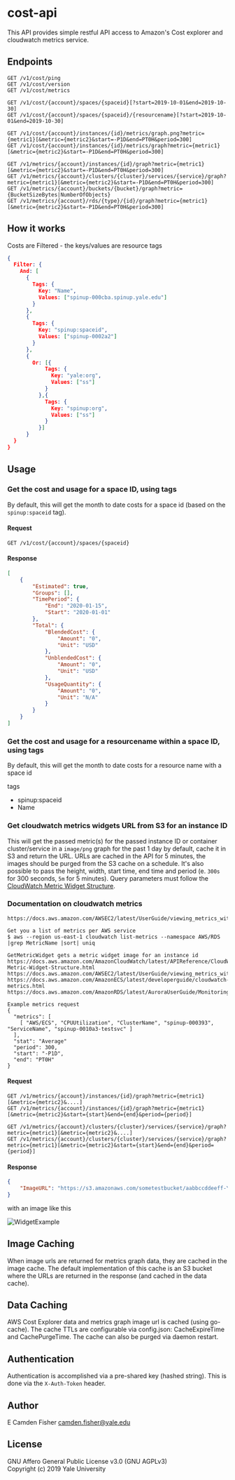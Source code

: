 # cost-api

This API provides simple restful API access to Amazon's Cost explorer and cloudwatch metrics service.

## Endpoints

```
GET /v1/cost/ping
GET /v1/cost/version
GET /v1/cost/metrics

GET /v1/cost/{account}/spaces/{spaceid}[?start=2019-10-01&end=2019-10-30]
GET /v1/cost/{account}/spaces/{spaceid}/{resourcename}[?start=2019-10-01&end=2019-10-30]

GET /v1/cost/{account}/instances/{id}/metrics/graph.png?metric={metric1}[&metric={metric2}&start=-P1D&end=PT0H&period=300]
GET /v1/cost/{account}/instances/{id}/metrics/graph?metric={metric1}[&metric={metric2}&start=-P1D&end=PT0H&period=300]

GET /v1/metrics/{account}/instances/{id}/graph?metric={metric1}[&metric={metric2}&start=-P1D&end=PT0H&period=300]
GET /v1/metrics/{account}/clusters/{cluster}/services/{service}/graph?metric={metric1}[&metric={metric2}&start=-P1D&end=PT0H&period=300]
GET /v1/metrics/{account}/buckets/{bucket}/graph?metric={BucketSizeBytes|NumberOfObjects}
GET /v1/metrics/{account}/rds/{type}/{id}/graph?metric={metric1}[&metric={metric2}&start=-P1D&end=PT0H&period=300]
```

## How it works

Costs are Filtered - the keys/values are resource tags

```json
{
  Filter: {
    And: [
      {
        Tags: {
          Key: "Name",
          Values: ["spinup-000cba.spinup.yale.edu"]
        }
      },
      {
        Tags: {
          Key: "spinup:spaceid",
          Values: ["spinup-0002a2"]
        }
      },
      {
        Or: [{
            Tags: {
              Key: "yale:org",
              Values: ["ss"]
            }
          },{
            Tags: {
              Key: "spinup:org",
              Values: ["ss"]
            }
          }]
      }
  }
}
```

## Usage

### Get the cost and usage for a space ID, using tags

By default, this will get the month to date costs for a space id (based on the `spinup:spaceid` tag).

#### Request

```
GET /v1/cost/{account}/spaces/{spaceid}
```

#### Response

```json
[
    {
        "Estimated": true,
        "Groups": [],
        "TimePeriod": {
            "End": "2020-01-15",
            "Start": "2020-01-01"
        },
        "Total": {
            "BlendedCost": {
                "Amount": "0",
                "Unit": "USD"
            },
            "UnblendedCost": {
                "Amount": "0",
                "Unit": "USD"
            },
            "UsageQuantity": {
                "Amount": "0",
                "Unit": "N/A"
            }
        }
    }
]
```

### Get the cost and usage for a resourcename within a space ID, using tags

By default, this will get the month to date costs for a resource name with a space id

tags

- spinup:spaceid
- Name

### Get cloudwatch metrics widgets URL from S3 for an instance ID

This will get the passed metric(s) for the passed instance ID or container cluster/service in a `image/png` graph for the past 1 day by default, cache it in S3
and return the URL. URLs are cached in the API for 5 minutes, the images should be purged from the S3 cache on a schedule. It's also
possible to pass the height, width, start time, end time and period (e. `300s` for 300 seconds, `5m` for 5 minutes).  Query parameters must follow
the [CloudWatch Metric Widget Structure](https://docs.aws.amazon.com/AmazonCloudWatch/latest/APIReference/CloudWatch-Metric-Widget-Structure.html).

### Documentation on cloudwatch metrics

```
https://docs.aws.amazon.com/AWSEC2/latest/UserGuide/viewing_metrics_with_cloudwatch.html

Get you a list of metrics per AWS service
$ aws --region us-east-1 cloudwatch list-metrics --namespace AWS/RDS |grep MetricName |sort| uniq

GetMetricWidget gets a metric widget image for an instance id
https://docs.aws.amazon.com/AmazonCloudWatch/latest/APIReference/CloudWatch-Metric-Widget-Structure.html
https://docs.aws.amazon.com/AWSEC2/latest/UserGuide/viewing_metrics_with_cloudwatch.html
https://docs.aws.amazon.com/AmazonECS/latest/developerguide/cloudwatch-metrics.html
https://docs.aws.amazon.com/AmazonRDS/latest/AuroraUserGuide/MonitoringOverview.html

Example metrics request
{
  "metrics": [
    [ "AWS/ECS", "CPUUtilization", "ClusterName", "spinup-000393", "ServiceName", "spinup-0010a3-testsvc" ]
  ],
  "stat": "Average"
  "period": 300,
  "start": "-P1D",
  "end": "PT0H"
}
```

#### Request

```
GET /v1/metrics/{account}/instances/{id}/graph?metric={metric1}[&metric={metric2}&....]
GET /v1/metrics/{account}/instances/{id}/graph?metric={metric1}[&metric={metric2}&start={start}&end={end}&period={period}]

GET /v1/metrics/{account}/clusters/{cluster}/services/{service}/graph?metric={metric1}[&metric={metric2}&....]
GET /v1/metrics/{account}/clusters/{cluster}/services/{service}/graph?metric={metric1}[&metric={metric2}&start={start}&end={end}&period={period}]
```

#### Response

```json
{
    "ImageURL": "https://s3.amazonaws.com/sometestbucket/aabbccddeeff-Y3_yCKckBrkUNt3Lh4LzXBFeLXBY5IP1oUED4hyY0cdKneYelKv-xlV7K2F_d0ccwp677A=="
}
```

with an image like this

![WidgetExample](/img/example_response.png?raw=true)

## Image Caching

When image urls are returned for metrics graph data, they are cached in the image cache.  The default implementation of this cache is an S3 bucket where the URLs are returned in the response (and cached in the data cache).

## Data Caching

AWS Cost Explorer data and metrics graph image url is cached (using go-cache).  The cache TTLs are configurable via config.json: CacheExpireTime and CachePurgeTime.  The cache can also be purged via daemon restart.

## Authentication

Authentication is accomplished via a pre-shared key (hashed string).  This is done via the `X-Auth-Token` header.

## Author

E Camden Fisher <camden.fisher@yale.edu>

## License

GNU Affero General Public License v3.0 (GNU AGPLv3)  
Copyright (c) 2019 Yale University
